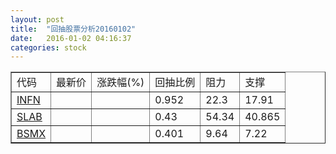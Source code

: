 ```yaml
---
layout: post
title:  "回抽股票分析20160102"
date:   2016-01-02 04:16:37
categories: stock
---
```

<script type="text/javascript">
var stockList = []
stockList.push('gb_infn');
stockList.push('gb_slab');
stockList.push('gb_bsmx');
</script>
<table border="1">
 <tr>
 <td>代码</td>
 <td>最新价</td>
 <td>涨跌幅(%)</td>
 <td>回抽比例</td>
 <td>阻力</td>
 <td>支撑</td>
</tr>
  <tr id="infn">
  <td><a href="http://stock.finance.sina.com.cn/usstock/quotes/INFN.html" target="_blank">INFN</a></td><td></td><td></td><td>0.952</td><td>22.3</td><td>17.91</td></tr>
  <tr id="slab">
  <td><a href="http://stock.finance.sina.com.cn/usstock/quotes/SLAB.html" target="_blank">SLAB</a></td><td></td><td></td><td>0.43</td><td>54.34</td><td>40.865</td></tr>
  <tr id="bsmx">
  <td><a href="http://stock.finance.sina.com.cn/usstock/quotes/BSMX.html" target="_blank">BSMX</a></td><td></td><td></td><td>0.401</td><td>9.64</td><td>7.22</td></tr>
</table>
